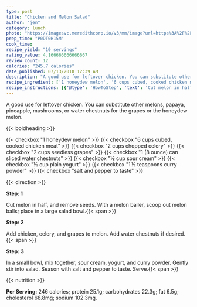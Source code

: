 ```yaml
---
type: post
title: "Chicken and Melon Salad"
author: "jen"
category: lunch
photo: "https://imagesvc.meredithcorp.io/v3/mm/image?url=https%3A%2F%2Fimages.media-allrecipes.com%2Fuserphotos%2F2432592.jpg"
prep_time: "P0DT0H15M"
cook_time: 
recipe_yield: "10 servings"
rating_value: 4.166666666666667
review_count: 12
calories: "245.7 calories"
date_published: 07/13/2018 12:39 AM
description: "A good use for leftover chicken. You can substitute other melons, papaya, pineapple, mushrooms, or water chestnuts for the grapes or the honeydew melon."
recipe_ingredient: ['1 honeydew melon', '6 cups cubed, cooked chicken meat', '2 cups chopped celery', '2 cups seedless grapes ', '1 (8 ounce) can sliced water chestnuts', '½ cup sour cream', '½ cup plain yogurt', '1\u2009½ teaspoons curry powder', 'salt and pepper to taste']
recipe_instructions: [{'@type': 'HowToStep', 'text': 'Cut melon in half, and remove seeds. With a melon baller, scoop out melon balls; place in a large salad bowl.\n'}, {'@type': 'HowToStep', 'text': 'Add chicken, celery, and grapes to melon.  Add water chestnuts if desired.\n'}, {'@type': 'HowToStep', 'text': 'In a small bowl, mix together, sour cream, yogurt, and curry powder.  Gently stir  into salad.  Season with salt and pepper to taste. Serve.\n'}]
---
```


A good use for leftover chicken. You can substitute other melons, papaya, pineapple, mushrooms, or water chestnuts for the grapes or the honeydew melon. 

{{< boldheading >}}

{{< checkbox "1  honeydew melon" >}}
{{< checkbox "6 cups cubed, cooked chicken meat" >}}
{{< checkbox "2 cups chopped celery" >}}
{{< checkbox "2 cups seedless grapes" >}}
{{< checkbox "1 (8 ounce) can sliced water chestnuts" >}}
{{< checkbox "½ cup sour cream" >}}
{{< checkbox "½ cup plain yogurt" >}}
{{< checkbox "1 ½ teaspoons curry powder" >}}
{{< checkbox "salt and pepper to taste" >}}


{{< direction >}}

**Step: 1**

Cut melon in half, and remove seeds. With a melon baller, scoop out melon balls; place in a large salad bowl.{{< span >}}

**Step: 2**

Add chicken, celery, and grapes to melon.  Add water chestnuts if desired.{{< span >}}

**Step: 3**

In a small bowl, mix together, sour cream, yogurt, and curry powder.  Gently stir  into salad.  Season with salt and pepper to taste. Serve.{{< span >}}

{{< nutrition >}}

**Per Serving:** 246 calories; protein 25.1g; carbohydrates 22.3g; fat 6.5g; cholesterol 68.8mg; sodium 102.3mg.